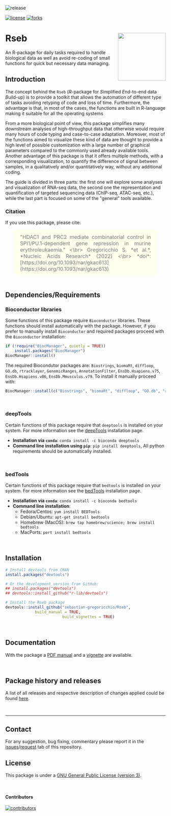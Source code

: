![release](https://img.shields.io/github/v/release/sebastian-gregoricchio/Rseb)
<!-- ![update](https://badges.pufler.dev/updated/sebastian-gregoricchio/Rseb)
![visits](https://badges.pufler.dev/visits/sebastian-gregoricchio/Rseb) -->
[![license](https://img.shields.io/badge/License-GPLv3-blue.svg)](https://sebastian-gregoricchio.github.io/Rseb/LICENSE.md/LICENSE)
[![forks](https://img.shields.io/github/forks/sebastian-gregoricchio/Rseb?style=social)](https://github.com/sebastian-gregoricchio/Rseb/fork)
<!---![downloads](https://img.shields.io/github/downloads/sebastian-gregoricchio/Rseb/total.svg)--->

# Rseb [<img src="https://sebastian-gregoricchio.github.io/Rseb/Rseb_logo.svg" align="right" height = 150/>](https://sebastian-gregoricchio.github.io/Rseb)

An R-package for daily tasks required to handle biological data as well as avoid re-coding of small functions for quick but necessary data managing.


## Introduction
The concept behind the `Rseb` (*R*-package for *S*implified *E*nd-to-end data *B*uild-up) is to provide a toolkit that allows the automation of different type of tasks avoiding retyping of code and loss of time. Furthermore, the advantage is that, in most of the cases, the functions are built in R-language making it suitable for all the operating systems

From a more biological point of view, this package simplifies many downstream analyses of high-throughput data that otherwise would require many hours of code typing and case-to-case adaptation. Moreover, most of the functions aimed to visualize these kind of data are thought to provide a high level of possible customization with a large number of graphical parameters compared to the commonly used already available tools. Another advantage of this package is that it offers multiple methods, with a corresponding visualization, to quantify the difference of signal between samples, in a qualitatively and/or quantitatively way, without any additional coding.

The guide is divided in three parts: the first one will explore some analyses and visualization of RNA-seq data, the second one the representation and quantification of targeted sequencing data (ChIP-seq, ATAC-seq, etc.), while the last part is focused on some of the "general" tools available.



### Citation
If you use this package, please cite:

<div class="warning" style='padding:2.5%; background-color:#ffffee; color:#787878; margin-left:5%; margin-right:5%; border-radius:15px;'>
<span>
<font size="-0.5">

<div style="margin-left:2%; margin-right:2%; text-align: justify">
"HDAC1 and PRC2 mediate combinatorial control in SPI1/PU.1-dependent gene repression in murine erythroleukaemia." <\br>
Gregoricchio S. *et al.*, *Nucleic Acids Research* (2022) <\br>
*doi*: [https://doi.org/10.1093/nar/gkac613](https://doi.org/10.1093/nar/gkac613)
</div>
</font>

</span>
</div>


<br>


## Dependencies/Requirements
### Bioconductor libraries

Some functions of this package require `Bioconductor` libraries. These functions should install automatically with the package.
However, if you prefer to manually install `Bioconductor` and required packages proceed with the `Bioconductor` installation:


```r
if (!require("BiocManager", quietly = TRUE))
    install.packages("BiocManager")
BiocManager::install()
```

The required Biocondutor packages are: `Biostrings`, `biomaRt`, `diffloop`, `GO.db`, `rtracklayer`, `GenomicRanges`, `AnnotationFilter`, `EnsDb.Hsapiens.v75`, `EnsDb.Hsapiens.v86`, `EnsDb.Mmusculus.v79`.
To install it manually proceed with:


```r
BiocManager::install(c("Biostrings", "biomaRt", "diffloop", "GO.db", "rtracklayer", "GenomicRanges", "AnnotationFilter", "EnsDb.Hsapiens.v75", "EnsDb.Hsapiens.v86", "EnsDb.Mmusculus.v79"))
```
<br />

### deepTools
Certain functions of this package require that `deeptools` is installed on your system. For more information see the [deepTools](https://deeptools.readthedocs.io/en/develop/content/installation.html) installation page.
* **Installation via `conda`**: `conda install -c bioconda deeptools`
* **Command line installation using `pip`**: `pip install deeptools`, All python requirements should be automatically installed.


<br />

### bedTools
Certain functions of this package require that `bedtools` is installed on your system. For more information see the [bedTools](https://bedtools.readthedocs.io/en/latest/content/installation.html) installation page.
* **Installation via `conda`**: `conda install -c bioconda bedtools`
* **Command line installation**:
    - Fedora/Centos: `yum install BEDTools`
    - Debian/Ubuntu: `apt-get install bedtools`
    - Homebrew (MacOS): `brew tap homebrew/science; brew install bedtools`
    - MacPorts: `port install bedtools`


<br />

## Installation
```r
# Install devtools from CRAN
install.packages("devtools")

# Or the development version from GitHub:
## install.packages("devtools")
## devtools::install_github("r-lib/devtools")

# Install the Rseb package
devtools::install_github("sebastian-gregoricchio/Rseb",
			 build_manual = TRUE,
                         build_vignettes = TRUE)
```
<br />

## Documentation
With the package a [PDF manual](https://sebastian-gregoricchio.github.io/Rseb/Rseb_manual.pdf) and a [vignette](https://sebastian-gregoricchio.github.io/Rseb/doc/Rseb.overview.vignette.html) are available.


<br />

## Package history and releases
A list of all releases and respective description of changes applied could be found [here](https://sebastian-gregoricchio.github.io/Rseb/NEWS).

<br />

-----------------
## Contact
For any suggestion, bug fixing, commentary please report it in the [issues](https://github.com/sebastian-gregoricchio/Rseb/issues)/[request](https://github.com/sebastian-gregoricchio/Rseb/pulls) tab of this repository.

## License
This package is under a [GNU General Public License (version 3)](https://sebastian-gregoricchio.github.io/Rseb/LICENSE.md/LICENSE).

<br />

#### Contributors
[![contributors](https://badges.pufler.dev/contributors/sebastian-gregoricchio/Rseb?size=50&padding=5&bots=true)](https://sebastian-gregoricchio.github.io/)
